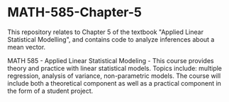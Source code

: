 # MATH-585-Chapter-5
This repository relates to Chapter 5 of the textbook "Applied Linear Statistical Modelling", and contains code to analyze inferences about a mean vector. 

MATH 585 - Applied Linear Statistical Modeling - This course provides theory and practice with linear statistical models. Topics include: multiple regression, analysis of variance, non-parametric models. The course will include both a theoretical component as well as a practical component in the form of a student project.
